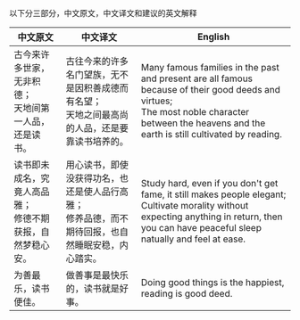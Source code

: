 以下分三部分，中文原文，中文译文和建议的英文解释

| 中文原文                              | 中文译文                                                  | English                                                                                                                                                                                             |
| --------------------------------- | ----------------------------------------------------- | --------------------------------------------------------------------------------------------------------------------------------------------------------------------------------------------------- |
| 古今来许多世家，无非积德；<br/>天地间第一人品，还是读书。   | 古往今来的许多名门望族，无不是因积善成德而有名望；<br/>天地之间最高尚的人品，还是要靠读书培养的。   | Many famous families in the past and present are all famous because of their good deeds and virtues;<br/>The most noble character between the heavens and the earth is still cultivated by reading. |
| 读书即未成名，究竟人高品雅；<br/>修德不期获报，自然梦稳心安。 | 用心读书，即使没获得功名，也还是使人品行高雅；<br/>修养品德，而不期待回报，也自然睡眠安稳，内心踏实。 | Study hard, even if you don't get fame, it still makes people elegant;<br/>Cultivate morality without expecting anything in return, then you can have peaceful sleep natually and feel at ease.     |
| 为善最乐，读书便佳。                        | 做善事是最快乐的，读书就是好事。                                      | Doing good things is the happiest, reading is good deed.                                                                                                                                            |
